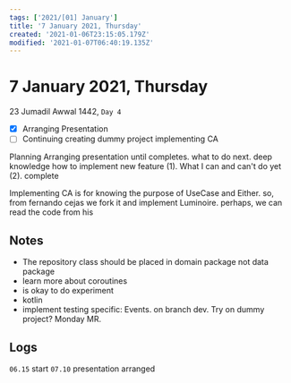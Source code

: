 ```yaml
---
tags: ['2021/[01] January']
title: '7 January 2021, Thursday'
created: '2021-01-06T23:15:05.179Z'
modified: '2021-01-07T06:40:19.135Z'
---
```


# 7 January 2021, Thursday
23 Jumadil Awwal 1442, `Day 4`

- [x] Arranging Presentation
- [ ] Continuing creating dummy project implementing CA

Planning
Arranging presentation until completes. what to do next. deep knowledge how to implement new feature (1). What I can and can't do yet (2). complete

Implementing CA is for knowing the purpose of UseCase and Either.
so, from fernando cejas we fork it and implement Luminoire. perhaps, we can read the code from his

## Notes
- The repository class should be placed in domain package not data package
- learn more about coroutines
- is okay to do experiment
- kotlin
- implement testing specific: Events. on branch dev. Try on dummy project? Monday MR. 

## Logs
`06.15` start
`07.10` presentation arranged
